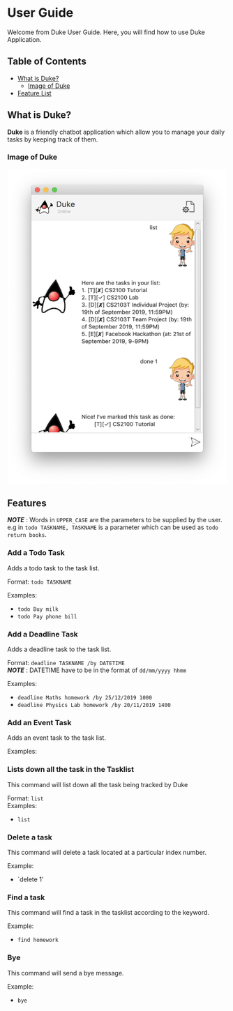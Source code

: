 # User Guide
Welcome from Duke User Guide. Here, you will find how to use Duke Application.

## Table of Contents

- [What is Duke?](#what-is-duke)
    - [Image of Duke](#image-of-duke)
- [Feature List](#Features)

## What is Duke?
 **Duke** is a friendly chatbot application which allow you to manage your daily tasks by keeping track of them.
 
### Image of Duke
![Image of Duke](Ui.png)

## Features 
**_NOTE_** : Words in `UPPER_CASE` are the parameters to be supplied by the user. e.g in `todo TASKNAME, TASKNAME` is a parameter which can be used as `todo return books`. 
### Add a Todo Task
Adds a todo task to the task list.  
  
Format: `todo TASKNAME`  

Examples:
* `todo Buy milk`
* `todo Pay phone bill`  

### Add a Deadline Task  
Adds a deadline task to the task list.  

Format: `deadline TASKNAME /by DATETIME`  
**_NOTE_** : DATETIME have to be in the format of `dd/mm/yyyy hhmm`  

Examples:
* `deadline Maths homework /by 25/12/2019 1000`
* `deadline Physics Lab homework /by 20/11/2019 1400` 

### Add an Event Task  
Adds an event task to the task list.  

Examples:

### Lists down all the task in the Tasklist

This command will list down all the task being tracked by Duke

Format: `list`  
Examples:

* `list`

### Delete a task

This command will delete a task located at a particular index number.

Example:
* `delete 1'


### Find a task

This command will find a task in the tasklist according to the keyword.  

Example:
* `find homework`

### Bye

This command will send a bye message.  

Example:
* `bye`